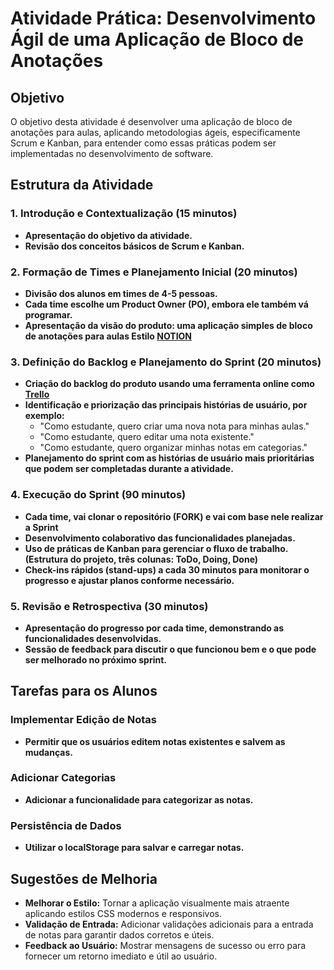 # Atividade Prática: Desenvolvimento Ágil de uma Aplicação de Bloco de Anotações

## Objetivo
O objetivo desta atividade é desenvolver uma aplicação de bloco de anotações para aulas, aplicando metodologias ágeis, especificamente Scrum e Kanban, para entender como essas práticas podem ser implementadas no desenvolvimento de software.

## Estrutura da Atividade

### 1. Introdução e Contextualização (15 minutos)
- **Apresentação do objetivo da atividade.**
- **Revisão dos conceitos básicos de Scrum e Kanban.**

### 2. Formação de Times e Planejamento Inicial (20 minutos)
- **Divisão dos alunos em times de 4-5 pessoas.**
- **Cada time escolhe um Product Owner (PO), embora ele também vá programar.**
- **Apresentação da visão do produto: uma aplicação simples de bloco de anotações para aulas Estilo [NOTION](https://www.notion.so/)**

### 3. Definição do Backlog e Planejamento do Sprint (20 minutos)
- **Criação do backlog do produto usando uma ferramenta online como [Trello](https://trello.com/)**
- **Identificação e priorização das principais histórias de usuário, por exemplo:**
  - "Como estudante, quero criar uma nova nota para minhas aulas."
  - "Como estudante, quero editar uma nota existente."
  - "Como estudante, quero organizar minhas notas em categorias."
- **Planejamento do sprint com as histórias de usuário mais prioritárias que podem ser completadas durante a atividade.**

### 4. Execução do Sprint (90 minutos)
- **Cada time, vai clonar o repositório (FORK) e vai com base nele realizar a Sprint**
- **Desenvolvimento colaborativo das funcionalidades planejadas.**
- **Uso de práticas de Kanban para gerenciar o fluxo de trabalho. (Estrutura do projeto, três colunas: ToDo, Doing, Done)**
- **Check-ins rápidos (stand-ups) a cada 30 minutos para monitorar o progresso e ajustar planos conforme necessário.**

### 5. Revisão e Retrospectiva (30 minutos)
- **Apresentação do progresso por cada time, demonstrando as funcionalidades desenvolvidas.**
- **Sessão de feedback para discutir o que funcionou bem e o que pode ser melhorado no próximo sprint.**

## Tarefas para os Alunos

### Implementar Edição de Notas
- **Permitir que os usuários editem notas existentes e salvem as mudanças.**

### Adicionar Categorias
- **Adicionar a funcionalidade para categorizar as notas.**

### Persistência de Dados
- **Utilizar o localStorage para salvar e carregar notas.**

## Sugestões de Melhoria
- **Melhorar o Estilo:** Tornar a aplicação visualmente mais atraente aplicando estilos CSS modernos e responsivos.
- **Validação de Entrada:** Adicionar validações adicionais para a entrada de notas para garantir dados corretos e úteis.
- **Feedback ao Usuário:** Mostrar mensagens de sucesso ou erro para fornecer um retorno imediato e útil ao usuário.
